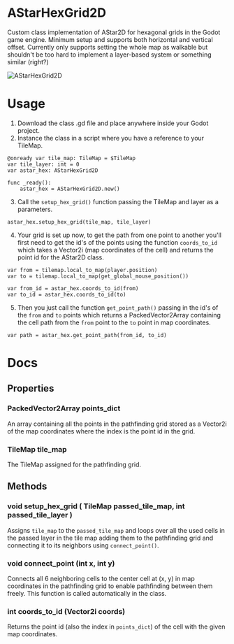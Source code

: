 # AStarHexGrid2D
Custom class implementation of AStar2D for hexagonal grids in the Godot game engine.
Minimum setup and supports both horizontal and vertical offset.
Currently only supports setting the whole map as walkable but shouldn't be too hard to implement a layer-based system or something similar (right?)

![AStarHexGrid2D](https://github.com/OmarQurashi868/a-star-hex-grid-2d/assets/96021536/49f3e314-5f54-4e63-a6f0-469ba06043ce)
# Usage
1. Download the class .gd file and place anywhere inside your Godot project.
2. Instance the class in a script where you have a reference to your TileMap.
```gdscript
@onready var tile_map: TileMap = $TileMap
var tile_layer: int = 0
var astar_hex: AStarHexGrid2D

func _ready():
	astar_hex = AStarHexGrid2D.new()
```
3. Call the `setup_hex_grid()` function passing the TileMap and layer as a parameters.
```gdscript
astar_hex.setup_hex_grid(tile_map, tile_layer)
```
4. Your grid is set up now, to get the path from one point to another you'll first need to get the id's of the points using the function `coords_to_id` which takes a Vector2i (map coordinates of the cell) and returns the point id for the AStar2D class.
```gdscript
var from = tilemap.local_to_map(player.position)
var to = tilemap.local_to_map(get_global_mouse_position())

var from_id = astar_hex.coords_to_id(from)
var to_id = astar_hex.coords_to_id(to)
```
5. Then you just call the function `get_point_path()` passing in the id's of the `from` and `to` points which returns a PackedVector2Array containing the cell path from the `from` point to the `to` point in map coordinates.
```gdscript
var path = astar_hex.get_point_path(from_id, to_id)
```
# Docs
## Properties
### PackedVector2Array points_dict
An array containing all the points in the pathfinding grid stored as a Vector2i of the map coordinates where the index is the point id in the grid.

### TileMap tile_map
The TileMap assigned for the pathfinding grid.

## Methods
### void setup_hex_grid ( TileMap passed_tile_map, int passed_tile_layer )
Assigns `tile_map` to the `passed_tile_map` and loops over all the used cells in the passed layer in the tile map adding them to the pathfinding grid and connecting it to its neighbors using `connect_point()`.

### void connect_point (int x, int y)
Connects all 6 neighboring cells to the center cell at (x, y) in map coordinates in the pathfinding grid to enable pathfinding between them freely. This function is called automatically in the class.

### int coords_to_id (Vector2i coords)
Returns the point id (also the index in `points_dict`) of the cell with the given map coordinates.
